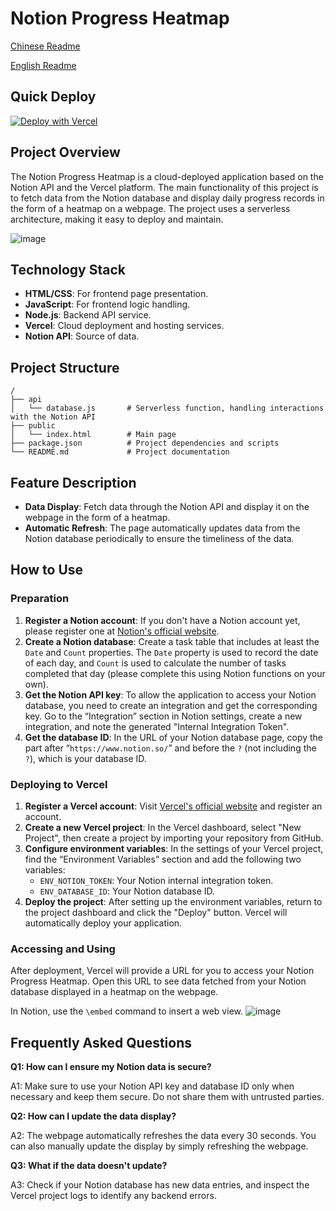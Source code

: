 # Notion Progress Heatmap

[Chinese Readme](README)

[English Readme](README_EN)

## Quick Deploy
[![Deploy with Vercel](https://vercel.com/button)](https://vercel.com/new/clone?repository-url=https%3A%2F%2Fgithub.com%2FZippland%2FNotion-Progress-Heatmap&env=ENV_DATABASE_ID&env=ENV_NOTION_TOKEN&project-name=notion-progress-heatmap&repository-name=notion-progress-heatmap)

## Project Overview

The Notion Progress Heatmap is a cloud-deployed application based on the Notion API and the Vercel platform. The main functionality of this project is to fetch data from the Notion database and display daily progress records in the form of a heatmap on a webpage. The project uses a serverless architecture, making it easy to deploy and maintain.

![image](https://github.com/Zippland/Notion-Progress-Heatmap/assets/126135306/73af35ed-9224-4e7b-b79f-77a4aacdaa8a)

## Technology Stack

- **HTML/CSS**: For frontend page presentation.
- **JavaScript**: For frontend logic handling.
- **Node.js**: Backend API service.
- **Vercel**: Cloud deployment and hosting services.
- **Notion API**: Source of data.

## Project Structure

```
/
├── api
│   └── database.js       # Serverless function, handling interactions with the Notion API
├── public
│   └── index.html        # Main page
├── package.json          # Project dependencies and scripts
└── README.md             # Project documentation
```

## Feature Description

- **Data Display**: Fetch data through the Notion API and display it on the webpage in the form of a heatmap.
- **Automatic Refresh**: The page automatically updates data from the Notion database periodically to ensure the timeliness of the data.

## How to Use

### Preparation

1. **Register a Notion account**: If you don't have a Notion account yet, please register one at [Notion's official website](https://www.notion.so/).
2. **Create a Notion database**: Create a task table that includes at least the `Date` and `Count` properties. The `Date` property is used to record the date of each day, and `Count` is used to calculate the number of tasks completed that day (please complete this using Notion functions on your own).
3. **Get the Notion API key**: To allow the application to access your Notion database, you need to create an integration and get the corresponding key. Go to the “Integration” section in Notion settings, create a new integration, and note the generated "Internal Integration Token".
4. **Get the database ID**: In the URL of your Notion database page, copy the part after “`https://www.notion.so/`” and before the `?` (not including the `?`), which is your database ID.

### Deploying to Vercel

1. **Register a Vercel account**: Visit [Vercel's official website](https://vercel.com/) and register an account.
2. **Create a new Vercel project**: In the Vercel dashboard, select "New Project", then create a project by importing your repository from GitHub.
3. **Configure environment variables**: In the settings of your Vercel project, find the “Environment Variables” section and add the following two variables:
   - `ENV_NOTION_TOKEN`: Your Notion internal integration token.
   - `ENV_DATABASE_ID`: Your Notion database ID.
4. **Deploy the project**: After setting up the environment variables, return to the project dashboard and click the "Deploy" button. Vercel will automatically deploy your application.

### Accessing and Using

After deployment, Vercel will provide a URL for you to access your Notion Progress Heatmap. Open this URL to see data fetched from your Notion database displayed in a heatmap on the webpage.

In Notion, use the `\embed` command to insert a web view.
![image](https://github.com/Zippland/Notion-Progress-Heatmap/assets/126135306/9298c5aa-bd5e-49d2-979f-546f3bf469f0)

## Frequently Asked Questions

**Q1: How can I ensure my Notion data is secure?**

A1: Make sure to use your Notion API key and database ID only when necessary and keep them secure. Do not share them with untrusted parties.

**Q2: How can I update the data display?**

A2: The webpage automatically refreshes the data every 30 seconds. You can also manually update the display by simply refreshing the webpage.

**Q3: What if the data doesn't update?**

A3: Check if your Notion database has new data entries, and inspect the Vercel project logs to identify any backend errors.
